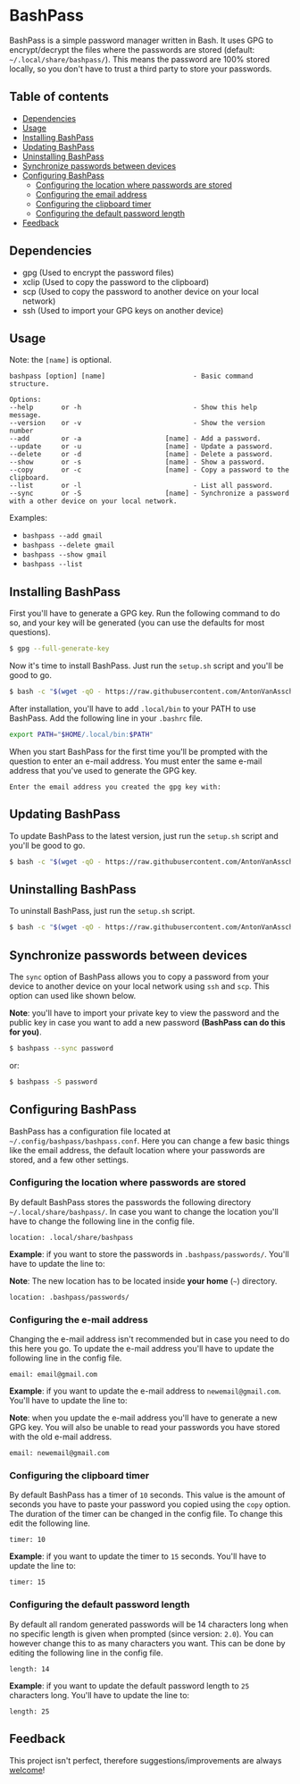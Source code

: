 # BashPass

BashPass is a simple password manager written in Bash. It uses GPG to encrypt/decrypt the files where the passwords are stored (default: `~/.local/share/bashpass/`). This means the password are 100% stored locally, so you don't have to trust a third party to store your passwords.

## Table of contents

-  [Dependencies](#dependencies)
-  [Usage](#usage)
-  [Installing BashPass](#installing-bashpass)
-  [Updating BashPass](#updating-bashpass)
-  [Uninstalling BashPass](#uninstalling-bashpass)
-  [Synchronize passwords between devices](#synchronize-passwords-between-devices)
-  [Configuring BashPass](#configuring-bashpass)
   -  [Configuring the location where passwords are stored](#configuring-the-location-where-passwords-are-stored)
   -  [Configuring the email address](#configuring-the-e-mail-address)
   -  [Configuring the clipboard timer](#configuring-the-clipboard-timer)
   -  [Configuring the default password length](#configuring-the-default-password-length)
-  [Feedback](#feedback)

## Dependencies

-  gpg (Used to encrypt the password files)
-  xclip (Used to copy the password to the clipboard)
-  scp (Used to copy the password to another device on your local network)
-  ssh (Used to import your GPG keys on another device)

## Usage

Note: the `[name]` is optional.

```
bashpass [option] [name]                      - Basic command structure.

Options:
--help       or -h                            - Show this help message.
--version    or -v                            - Show the version number
--add        or -a                     [name] - Add a password.
--update     or -u                     [name] - Update a password.
--delete     or -d                     [name] - Delete a password.
--show       or -s                     [name] - Show a password.
--copy       or -c                     [name] - Copy a password to the clipboard.
--list       or -l                            - List all password.
--sync       or -S                     [name] - Synchronize a password with a other device on your local network.
```

Examples:

-  `bashpass --add gmail`
-  `bashpass --delete gmail`
-  `bashpass --show gmail`
-  `bashpass --list`

## Installing BashPass

First you'll have to generate a GPG key. Run the following command to do so, and your key will be generated (you can use the defaults for most questions).

```bash
$ gpg --full-generate-key
```

Now it's time to install BashPass. Just run the `setup.sh` script and you'll be good to go.

```bash
$ bash -c "$(wget -qO - https://raw.githubusercontent.com/AntonVanAssche/BashPass/master/setup.sh --install)"
```

After installation, you'll have to add `.local/bin` to your PATH to use BashPass. Add the following line in your `.bashrc` file.

```bash
export PATH="$HOME/.local/bin:$PATH"
```

When you start BashPass for the first time you'll be prompted with the question to enter an e-mail address. You must enter the same e-mail address that you've used to generate the GPG key.

```
Enter the email address you created the gpg key with:
```

## Updating BashPass

To update BashPass to the latest version, just run the `setup.sh` script and you'll be good to go.

```bash
$ bash -c "$(wget -qO - https://raw.githubusercontent.com/AntonVanAssche/BashPass/master/setup.sh --update)"
```

## Uninstalling BashPass

To uninstall BashPass, just run the `setup.sh` script.

```bash
$ bash -c "$(wget -qO - https://raw.githubusercontent.com/AntonVanAssche/BashPass/master/setup.sh --uninstall)"
```

## Synchronize passwords between devices

The `sync` option of BashPass allows you to copy a password from your device to another device on your local network using `ssh` and `scp`. This option can used like shown below.

**Note**: you'll have to import your private key to view the password and the public key in case you want to add a new password **(BashPass can do this for you)**.

```bash
$ bashpass --sync password
```

or:

```bash
$ bashpass -S password
```

## Configuring BashPass

BashPass has a configuration file located at `~/.config/bashpass/bashpass.conf`. Here you can change a few basic things like the email address, the default location where your passwords are stored, and a few other settings.

### Configuring the location where passwords are stored

By default BashPass stores the passwords the following directory `~/.local/share/bashpass/`. In case you want to change the location you'll have to change the following line in the config file.

```
location: .local/share/bashpass
```

**Example**: if you want to store the passwords in `.bashpass/passwords/`. You'll have to update the line to:

**Note**: The new location has to be located inside **your home** (`~`) directory.

```
location: .bashpass/passwords/
```

### Configuring the e-mail address

Changing the e-mail address isn't recommended but in case you need to do this here you go. To update the e-mail address you'll have to update the following line in the config file.

```
email: email@gmail.com
```

**Example**: if you want to update the e-mail address to `newemail@gmail.com`. You'll have to update the line to:

**Note**: when you update the e-mail address you'll have to generate a new GPG key. You will also be unable to read your passwords you have stored with the old e-mail address.

```
email: newemail@gmail.com
```

### Configuring the clipboard timer

By default BashPass has a timer of `10` seconds. This value is the amount of seconds you have to paste your password you copied using the `copy` option. The duration of the timer can be changed in the config file. To change this edit the following line.

```
timer: 10
```

**Example**: if you want to update the timer to `15` seconds. You'll have to update the line to:

```
timer: 15
```

### Configuring the default password length

By default all random generated passwords will be 14 characters long when no specific length is given when prompted (since version: `2.0`). You can however change this to as many characters you want.
This can be done by editing the following line in the config file.

```
length: 14
```

**Example**: if you want to update the default password length to `25` characters long. You'll have to update the line to:

```
length: 25
```

## Feedback

This project isn't perfect, therefore suggestions/improvements are always [welcome](https://github.com/TuX-sudo/BashPass/issues)!
